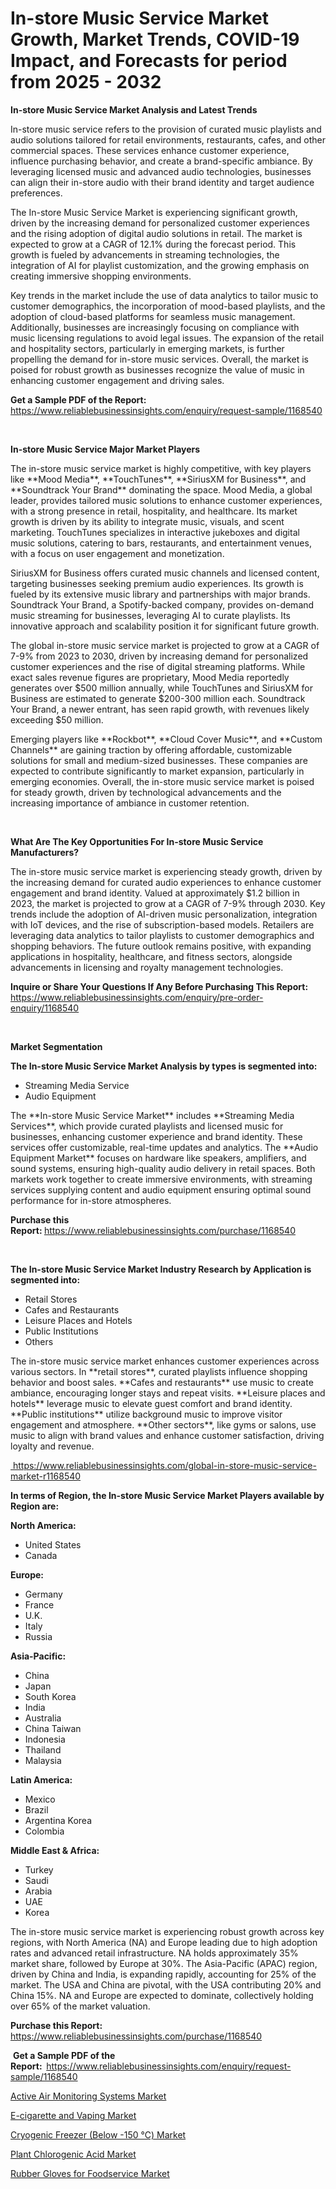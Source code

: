 <p><h1>In-store Music Service Market Growth, Market Trends, COVID-19 Impact, and Forecasts for period from 2025 - 2032</h1></p><p><strong>In-store Music Service Market Analysis and Latest Trends</strong></p>
<p><p>In-store music service refers to the provision of curated music playlists and audio solutions tailored for retail environments, restaurants, cafes, and other commercial spaces. These services enhance customer experience, influence purchasing behavior, and create a brand-specific ambiance. By leveraging licensed music and advanced audio technologies, businesses can align their in-store audio with their brand identity and target audience preferences.</p><p>The In-store Music Service Market is experiencing significant growth, driven by the increasing demand for personalized customer experiences and the rising adoption of digital audio solutions in retail. The market is expected to grow at a CAGR of 12.1% during the forecast period. This growth is fueled by advancements in streaming technologies, the integration of AI for playlist customization, and the growing emphasis on creating immersive shopping environments.</p><p>Key trends in the market include the use of data analytics to tailor music to customer demographics, the incorporation of mood-based playlists, and the adoption of cloud-based platforms for seamless music management. Additionally, businesses are increasingly focusing on compliance with music licensing regulations to avoid legal issues. The expansion of the retail and hospitality sectors, particularly in emerging markets, is further propelling the demand for in-store music services. Overall, the market is poised for robust growth as businesses recognize the value of music in enhancing customer engagement and driving sales.</p></p>
<p><strong>Get a Sample PDF of the Report:&nbsp;</strong> <a href="https://www.reliablebusinessinsights.com/enquiry/request-sample/1168540?utm_campaign=1873&utm_medium=2&utm_source=Github&utm_content=ia&utm_term=20012025&utm_id=in-store-music-service">https://www.reliablebusinessinsights.com/enquiry/request-sample/1168540</a></p>
<p>&nbsp;</p>
<p><strong>In-store Music Service Major Market Players</strong></p>
<p><p>The in-store music service market is highly competitive, with key players like **Mood Media**, **TouchTunes**, **SiriusXM for Business**, and **Soundtrack Your Brand** dominating the space. Mood Media, a global leader, provides tailored music solutions to enhance customer experiences, with a strong presence in retail, hospitality, and healthcare. Its market growth is driven by its ability to integrate music, visuals, and scent marketing. TouchTunes specializes in interactive jukeboxes and digital music solutions, catering to bars, restaurants, and entertainment venues, with a focus on user engagement and monetization.</p><p>SiriusXM for Business offers curated music channels and licensed content, targeting businesses seeking premium audio experiences. Its growth is fueled by its extensive music library and partnerships with major brands. Soundtrack Your Brand, a Spotify-backed company, provides on-demand music streaming for businesses, leveraging AI to curate playlists. Its innovative approach and scalability position it for significant future growth.</p><p>The global in-store music service market is projected to grow at a CAGR of 7-9% from 2023 to 2030, driven by increasing demand for personalized customer experiences and the rise of digital streaming platforms. While exact sales revenue figures are proprietary, Mood Media reportedly generates over $500 million annually, while TouchTunes and SiriusXM for Business are estimated to generate $200-300 million each. Soundtrack Your Brand, a newer entrant, has seen rapid growth, with revenues likely exceeding $50 million.</p><p>Emerging players like **Rockbot**, **Cloud Cover Music**, and **Custom Channels** are gaining traction by offering affordable, customizable solutions for small and medium-sized businesses. These companies are expected to contribute significantly to market expansion, particularly in emerging economies. Overall, the in-store music service market is poised for steady growth, driven by technological advancements and the increasing importance of ambiance in customer retention.</p></p>
<p>&nbsp;</p>
<p><strong>What Are The Key Opportunities For In-store Music Service Manufacturers?</strong></p>
<p><p>The in-store music service market is experiencing steady growth, driven by the increasing demand for curated audio experiences to enhance customer engagement and brand identity. Valued at approximately $1.2 billion in 2023, the market is projected to grow at a CAGR of 7-9% through 2030. Key trends include the adoption of AI-driven music personalization, integration with IoT devices, and the rise of subscription-based models. Retailers are leveraging data analytics to tailor playlists to customer demographics and shopping behaviors. The future outlook remains positive, with expanding applications in hospitality, healthcare, and fitness sectors, alongside advancements in licensing and royalty management technologies.</p></p>
<p><strong>Inquire or Share Your Questions If Any Before Purchasing This Report:</strong> <a href="https://www.reliablebusinessinsights.com/enquiry/pre-order-enquiry/1168540?utm_campaign=1873&utm_medium=2&utm_source=Github&utm_content=ia&utm_term=20012025&utm_id=in-store-music-service">https://www.reliablebusinessinsights.com/enquiry/pre-order-enquiry/1168540</a></p>
<p>&nbsp;</p>
<p><strong>Market Segmentation</strong></p>
<p><strong>The In-store Music Service Market Analysis by types is segmented into:</strong></p>
<p><ul><li>Streaming Media Service</li><li>Audio Equipment</li></ul></p>
<p><p>The **In-store Music Service Market** includes **Streaming Media Services**, which provide curated playlists and licensed music for businesses, enhancing customer experience and brand identity. These services offer customizable, real-time updates and analytics. The **Audio Equipment Market** focuses on hardware like speakers, amplifiers, and sound systems, ensuring high-quality audio delivery in retail spaces. Both markets work together to create immersive environments, with streaming services supplying content and audio equipment ensuring optimal sound performance for in-store atmospheres.</p></p>
<p><strong>Purchase this Report:&nbsp;</strong><a href="https://www.reliablebusinessinsights.com/purchase/1168540?utm_campaign=1873&utm_medium=2&utm_source=Github&utm_content=ia&utm_term=20012025&utm_id=in-store-music-service">https://www.reliablebusinessinsights.com/purchase/1168540</a></p>
<p>&nbsp;</p>
<p><strong>The In-store Music Service Market Industry Research by Application is segmented into:</strong></p>
<p><ul><li>Retail Stores</li><li>Cafes and Restaurants</li><li>Leisure Places and Hotels</li><li>Public Institutions</li><li>Others</li></ul></p>
<p><p>The in-store music service market enhances customer experiences across various sectors. In **retail stores**, curated playlists influence shopping behavior and boost sales. **Cafes and restaurants** use music to create ambiance, encouraging longer stays and repeat visits. **Leisure places and hotels** leverage music to elevate guest comfort and brand identity. **Public institutions** utilize background music to improve visitor engagement and atmosphere. **Other sectors**, like gyms or salons, use music to align with brand values and enhance customer satisfaction, driving loyalty and revenue.</p></p>
<p><a href="https://www.reliablebusinessinsights.com/global-in-store-music-service-market-r1168540?utm_campaign=1873&utm_medium=2&utm_source=Github&utm_content=ia&utm_term=20012025&utm_id=in-store-music-service">&nbsp;https://www.reliablebusinessinsights.com/global-in-store-music-service-market-r1168540</a></p>
<p><strong>In terms of Region, the In-store Music Service Market Players available by Region are:</strong></p>
<p>
    <p> <strong> North America: </strong>
        <ul>
            <li>United States</li>
            <li>Canada</li>
        </ul>
        </p> 
    <p> <strong> Europe: </strong>
        <ul>
            <li>Germany</li>
            <li>France</li>
            <li>U.K.</li>
            <li>Italy</li>
            <li>Russia</li>
        </ul>
        </p> 
    <p> <strong> Asia-Pacific: </strong>
        <ul>
            <li>China</li>
            <li>Japan</li>
            <li>South Korea</li>
            <li>India</li>
            <li>Australia</li>
            <li>China Taiwan</li>
            <li>Indonesia</li>
            <li>Thailand</li>
            <li>Malaysia</li>
        </ul>
        </p> 
    <p> <strong> Latin America: </strong>
        <ul>
            <li>Mexico</li>
            <li>Brazil</li>
            <li>Argentina Korea</li>
            <li>Colombia</li>
        </ul>
        </p> 
    <p> <strong> Middle East & Africa: </strong>
        <ul>
            <li>Turkey</li>
            <li>Saudi</li>
            <li>Arabia</li>
            <li>UAE</li>
            <li>Korea</li>
        </ul>
    </p>
    </p>
<p><p>The in-store music service market is experiencing robust growth across key regions, with North America (NA) and Europe leading due to high adoption rates and advanced retail infrastructure. NA holds approximately 35% market share, followed by Europe at 30%. The Asia-Pacific (APAC) region, driven by China and India, is expanding rapidly, accounting for 25% of the market. The USA and China are pivotal, with the USA contributing 20% and China 15%. NA and Europe are expected to dominate, collectively holding over 65% of the market valuation.</p></p>
<p><strong>Purchase this Report: </strong><a href="https://www.reliablebusinessinsights.com/purchase/1168540?utm_campaign=1873&utm_medium=2&utm_source=Github&utm_content=ia&utm_term=20012025&utm_id=in-store-music-service">https://www.reliablebusinessinsights.com/purchase/1168540</a></p>
<p>&nbsp;<strong>Get a Sample PDF of the Report:&nbsp;&nbsp;</strong><a href="https://www.reliablebusinessinsights.com/enquiry/request-sample/1168540?utm_campaign=1873&utm_medium=2&utm_source=Github&utm_content=ia&utm_term=20012025&utm_id=in-store-music-service">https://www.reliablebusinessinsights.com/enquiry/request-sample/1168540</a></p>
<p><strong></strong></p>
<p><p><a href="https://www.linkedin.com/pulse/active-air-monitoring-systems-market-study-industry-overview-9x94c?utm_campaign=1873&utm_medium=2&utm_source=Github&utm_content=ia&utm_term=20012025&utm_id=in-store-music-service">Active Air Monitoring Systems Market</a></p><p><a href="https://github.com/stillsfloria19981/Market-Research-Report-List-1/blob/main/e-cigarette-and-vaping-market.md?utm_campaign=1873&utm_medium=2&utm_source=Github&utm_content=ia&utm_term=20012025&utm_id=in-store-music-service">E-cigarette and Vaping Market</a></p><p><a href="https://github.com/triattwood9919/Market-Research-Report-List-1/blob/main/cryogenic-freezer-below-150-market.md?utm_campaign=1873&utm_medium=2&utm_source=Github&utm_content=ia&utm_term=20012025&utm_id=in-store-music-service">Cryogenic Freezer (Below -150 ℃) Market</a></p><p><a href="https://www.linkedin.com/pulse/analyzing-historical-growth-trends-driversof-plant-chlorogenic-n3rfc?utm_campaign=1873&utm_medium=2&utm_source=Github&utm_content=ia&utm_term=20012025&utm_id=in-store-music-service">Plant Chlorogenic Acid Market</a></p><p><a href="https://www.linkedin.com/pulse/global-rubber-gloves-foodservice-market-analysis-onmarkets-size-cgy8f?utm_campaign=1873&utm_medium=2&utm_source=Github&utm_content=ia&utm_term=20012025&utm_id=in-store-music-service">Rubber Gloves for Foodservice Market</a></p></p>